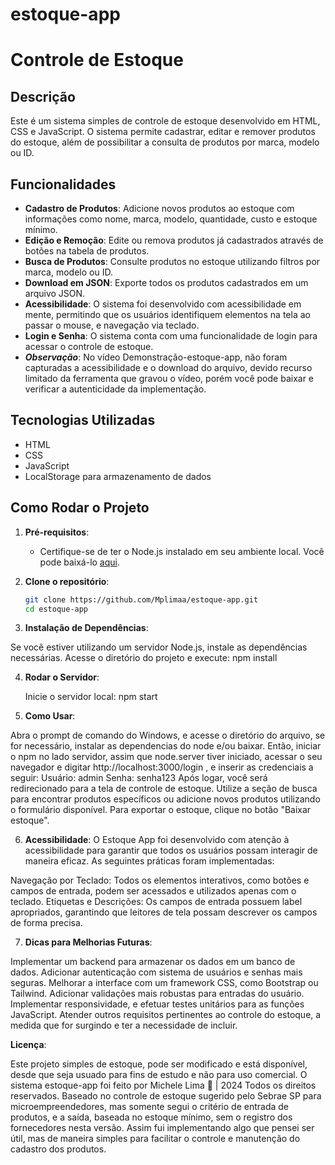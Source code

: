 # estoque-app

# Controle de Estoque

## Descrição

Este é um sistema simples de controle de estoque desenvolvido em HTML, CSS e JavaScript. O sistema permite cadastrar, editar e remover produtos do estoque, além de possibilitar a consulta de produtos por marca, modelo ou ID.

## Funcionalidades

- **Cadastro de Produtos**: Adicione novos produtos ao estoque com informações como nome, marca, modelo, quantidade, custo e estoque mínimo.
- **Edição e Remoção**: Edite ou remova produtos já cadastrados através de botões na tabela de produtos.
- **Busca de Produtos**: Consulte produtos no estoque utilizando filtros por marca, modelo ou ID.
- **Download em JSON**: Exporte todos os produtos cadastrados em um arquivo JSON.
- **Acessibilidade**: O sistema foi desenvolvido com acessibilidade em mente, permitindo que os usuários identifiquem elementos na tela ao passar o mouse, e navegação via teclado.
- **Login e Senha**: O sistema conta com uma funcionalidade de login para acessar o controle de estoque.
- ***Observação***: No vídeo Demonstração-estoque-app, não foram capturadas a acessibilidade e o download do arquivo, devido recurso limitado da ferramenta que gravou o vídeo, porém você pode baixar e verificar a autenticidade da implementação.

## Tecnologias Utilizadas

- HTML
- CSS
- JavaScript
- LocalStorage para armazenamento de dados


## Como Rodar o   Projeto

1. **Pré-requisitos**:
   - Certifique-se de ter o Node.js instalado em seu ambiente local. Você pode baixá-lo [aqui](https://nodejs.org/).


2. **Clone o repositório**:
   ```bash
   git clone https://github.com/Mplimaa/estoque-app.git
   cd estoque-app


3. **Instalação de Dependências**:

Se você estiver utilizando um servidor Node.js, instale as dependências necessárias. Acesse o diretório do projeto e execute:
   npm install

   
4. **Rodar o Servidor**:

   Inicie o servidor local:
   npm start

5. **Como Usar**: 

Abra o prompt de comando do Windows, e acesse o diretório do arquivo, se for necessário, instalar as dependencias do node e/ou baixar. Então, iniciar o npm no lado servidor, assim que node.server tiver iniciado, acessar o seu navegador e digitar http://localhost:3000/login , e inserir as credenciais a seguir:
   Usuário: admin
   Senha: senha123
Após logar, você será redirecionado para a tela de controle de estoque.
Utilize a seção de busca para encontrar produtos específicos ou adicione novos produtos utilizando o formulário disponível.
Para exportar o estoque, clique no botão "Baixar estoque".


6. **Acessibilidade**: 
O Estoque App foi desenvolvido com atenção à acessibilidade para garantir que todos os usuários possam interagir de maneira eficaz. As seguintes práticas foram implementadas:

Navegação por Teclado: Todos os elementos interativos, como botões e campos de entrada, podem ser acessados e utilizados apenas com o teclado.
Etiquetas e Descrições: Os campos de entrada possuem label apropriados, garantindo que leitores de tela possam descrever os campos de forma precisa.


7. **Dicas para Melhorias Futuras**: 

Implementar um backend para armazenar os dados em um banco de dados.
Adicionar autenticação com sistema de usuários e senhas mais seguras.
Melhorar a interface com um framework CSS, como Bootstrap ou Tailwind.
Adicionar validações mais robustas para entradas do usuário.
Implementar responsividade, e efetuar testes unitários para as funções JavaScript.
Atender outros requisitos pertinentes ao controle do estoque, a medida que for surgindo e ter a necessidade de incluir.

**Licença**: 

Este projeto simples de estoque, pode ser modificado e está disponível, desde que seja usuado para fins de estudo e não para uso comercial. O sistema estoque-app foi feito por Michele Lima 🤩 | 2024 Todos os direitos reservados.
Baseado no controle de estoque sugerido pelo Sebrae SP para microempreendedores, mas somente segui o critério de entrada de produtos, e a saída, baseada no estoque mínimo, sem o registro dos fornecedores nesta versão. Assim fui implementando algo que pensei ser útil, mas de maneira simples para facilitar o controle e manutenção do cadastro dos produtos.

